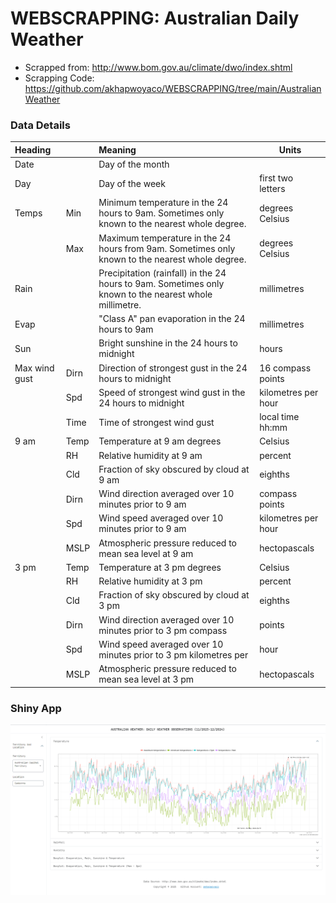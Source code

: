 # WEBSCRAPPING: Australian Daily Weather

-   Scrapped from: <http://www.bom.gov.au/climate/dwo/index.shtml>
-   Scrapping Code: <https://github.com/akhapwoyaco/WEBSCRAPPING/tree/main/AustralianWeather>

### Data Details

| Heading |   | Meaning | Units |
|:-----------------|:------------------|:-----------------|------------------|
| Date |  | Day of the month |  |
| Day |  | Day of the week | first two letters |
| Temps | Min | Minimum temperature in the 24 hours to 9am. Sometimes only known to the nearest whole degree. | degrees Celsius |
|  | Max | Maximum temperature in the 24 hours from 9am. Sometimes only known to the nearest whole degree. | degrees Celsius |
| Rain |  | Precipitation (rainfall) in the 24 hours to 9am. Sometimes only known to the nearest whole millimetre. | millimetres |
| Evap |  | "Class A" pan evaporation in the 24 hours to 9am | millimetres |
| Sun |  | Bright sunshine in the 24 hours to midnight | hours |
| Max wind gust | Dirn | Direction of strongest gust in the 24 hours to midnight | 16 compass points |
|  | Spd | Speed of strongest wind gust in the 24 hours to midnight | kilometres per hour |
|  | Time | Time of strongest wind gust | local time hh:mm |
| 9 am | Temp | Temperature at 9 am degrees | Celsius |
|  | RH | Relative humidity at 9 am | percent |
|  | Cld | Fraction of sky obscured by cloud at 9 am | eighths |
|  | Dirn | Wind direction averaged over 10 minutes prior to 9 am | compass points |
|  | Spd | Wind speed averaged over 10 minutes prior to 9 am | kilometres per hour |
|  | MSLP | Atmospheric pressure reduced to mean sea level at 9 am | hectopascals |
| 3 pm | Temp | Temperature at 3 pm degrees | Celsius |
|  | RH | Relative humidity at 3 pm | percent |
|  | Cld | Fraction of sky obscured by cloud at 3 pm | eighths |
|  | Dirn | Wind direction averaged over 10 minutes prior to 3 pm compass | points |
|  | Spd | Wind speed averaged over 10 minutes prior to 3 pm kilometres per | hour |
|  | MSLP | Atmospheric pressure reduced to mean sea level at 3 pm | hectopascals |

### Shiny App

![Australian Weather](screen_app.png)
